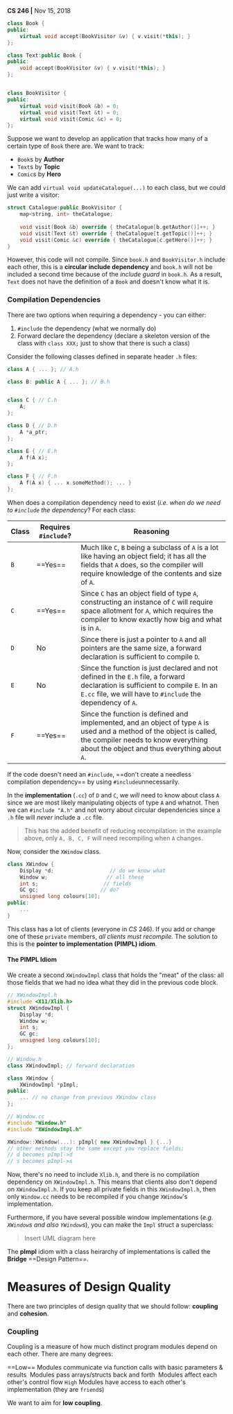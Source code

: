 __CS 246 |__ Nov 15, 2018



```cpp
class Book {
public:
    virtual void accept(BookVisitor &v) { v.visit(*this); }
};

class Text:public Book {
public:
    void accept(BookVisitor &v) { v.visit(*this); }
};


class BookVisitor {
public:
    virtual void visit(Book &b) = 0;
    virtual void visit(Text &t) = 0;
    virtual void visit(Comic &c) = 0;
};
```

Suppose we want to develop an application that tracks how many of a certain type of `Book` there are. We want to track:

- `Book`s by __Author__
- `Text`s by __Topic__
- `Comic`s by __Hero__

We can add `virtual void updateCatalogue(...)` to each class, but we could just write a visitor:

```cpp
struct Catalogue:public BookVisitor {
    map<string, int> theCatalogue;
    
    void visit(Book &b) override { theCatalogue[b.getAuthor()]++; }
    void visit(Text &t) override { theCatalogue[t.getTopic()]++; }
    void visit(Comic &c) override { theCatalogue[c.getHero()]++; }
}
```

However, this code will not compile. Since `book.h` and `BookVisitor.h` include each other, this is a __circular include dependency__ and `book.h` will not be included a second time because of the _include guard_  in `book.h`. As a result, `Text` does not have the definition of a `Book` and doesn't know what it is.

### Compilation Dependencies

There are two options when requiring a dependency - you can either:

1. `#include` the dependency (what we normally do)
2. Forward declare the dependency (declare a skeleton version of the class with `class XXX;` just to show that there is such a class)

Consider the following classes defined in separate header `.h` files:

```cpp
class A { ... }; // A.h

class B: public A { ... }; // B.h


class C { // C.h
    A;
};

class D { // D.h
    A *a_ptr;
};

class E { // E.h
    A f(A x); 
};

class F { // F.h
    A f(A x) { ... x.someMethod(); ... }
};
```

When does a compilation dependency need to exist (_i.e. when do we need to `#include` the dependency_? For each class:

| Class | Requires `#include`? | Reasoning                                                    |
| ----- | -------------------- | ------------------------------------------------------------ |
| `B`   | ==Yes==              | Much like `C`, `B` being a subclass of  `A` is a lot like having an object field; it has all the fields that `A` does, so the compiler will require knowledge of the contents and size of `A`. |
| `C`   | ==Yes==              | Since `C` has an object field of type `A`, constructing an instance of `C` will require space allotment for `A`, which requires the compiler to know exactly how big and what is in `A`. |
| `D`   | No                   | Since there is just a pointer to `A` and all pointers are the same size, a forward declaration is sufficient to compile `D`. |
| `E`   | No                   | Since the function is just declared and not defined in the `E.h` file, a forward declaration is sufficient to compile `E`. In an `E.cc` file, we will have to `#include` the dependency of `A`. |
| `F`   | ==Yes==              | Since the function is defined and implemented, and an object of type `A` is used and a method of the object is called, the compiler needs to know everything about the object and thus everything about `A`. |

If the code doesn't need an `#include`, ==don't create a needless compilation dependency== by using `#include`unnecessarily. 

In the __implementation__ (`.cc`) of `D` and `C`, we _will_ need to know about class `A` since we are most likely manipulating objects of type `A` and whatnot. Then we can `#include "A.h"` and not worry about circular dependencies since a `.h` file will _never_ include a `.cc` file.

> This has the added benefit of reducing recompilation: in the example above, only `A, B, C, F` will need recompiling when `A` changes.



Now, consider the `XWindow` class.

```cpp
class XWindow {
    Display *d;                  // do we know what
    Window w;                   // all these 
    int s;                     // fields
    GC gc;                    // do?
    unsigned long colours[10];
public:
    ...
}
```

This class has a lot of clients (everyone in  $CS \ 246$). If you add or change one of these `private` members, _all clients must recompile._ The solution to this is the __pointer to implementation (PIMPL) idiom__.

#### The PIMPL Idiom

We create a second `XWindowImpl` class that holds the "meat" of the class: all those fields that we had no idea what they did in the previous code block.

```cpp
// XWindowImpl.h
#include <X11/Xlib.h>
struct XWindowImpl {
    Display *d;
    Window w;
    int s;
    GC gc;
    unsigned long colours[10];
};

// Window.h
class XWindowImpl; // forward declaration

class XWindow {
    XWindowImpl *pImpl;
public:
    ... // no change from previous XWindow class
};

// Window.cc
#include "Window.h"
#include "XWindowImpl.h"

XWindow::XWindow(...): pImpl{ new XWindowImpl } {...}
// other methods stay the same except you replace fields:
// d becomes pImpl->d
// s becomes pImpl->s
```

Now, there's no need to include `Xlib.h`, and there is no compilation dependency on `XWindowImpl.h`. This means that clients also don't depend on `XWindowImpl.h`. If you keep all private fields in this `XWindowImpl.h`, then only `Window.cc` needs to be recompiled if you change `XWindow`'s implementation.


Furthermore, if you have several possible window implementations (_e.g. `XWindow`s and also `YWindow`s_), you can make the `Impl` struct a superclass:

> Insert UML diagram here

The __pImpl__ idiom with a class heirarchy of implementations is called the __Bridge__ ==Design Pattern==.



# Measures of Design Quality

There are two principles of design quality that we should follow: __coupling__ and __cohesion__.

### Coupling

Coupling is a measure of how much distinct program modules depend on each other. There are many degrees:

==Low==        Modules communicate via function calls with basic parameters & results
​                  Modules pass arrays/structs back and forth
​                  Modules affect each other's control flow
`High`      Modules have access to each other's implementation (they are `friend`s)

We want to aim for __low coupling__.                   

